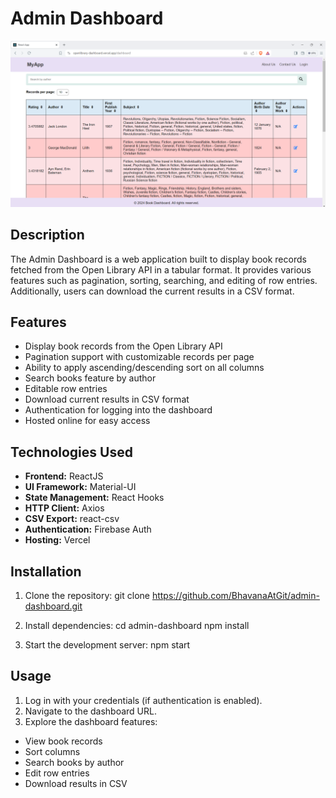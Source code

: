# **Admin Dashboard**

![Admin Dashboard Preview](dashboard-preview.png)

## **Description**

The Admin Dashboard is a web application built to display book records fetched from the Open Library API in a tabular format. It provides various features such as pagination, sorting, searching, and editing of row entries. Additionally, users can download the current results in a CSV format.

## **Features**

- Display book records from the Open Library API
- Pagination support with customizable records per page
- Ability to apply ascending/descending sort on all columns
- Search books feature by author
- Editable row entries
- Download current results in CSV format
- Authentication for logging into the dashboard
- Hosted online for easy access

## **Technologies Used**

- **Frontend:** ReactJS
- **UI Framework:** Material-UI
- **State Management:** React Hooks
- **HTTP Client:** Axios
- **CSV Export:** react-csv
- **Authentication:** Firebase Auth
- **Hosting:** Vercel

## **Installation**

1. Clone the repository:
git clone https://github.com/BhavanaAtGit/admin-dashboard.git

2. Install dependencies:
cd admin-dashboard
npm install

3. Start the development server:
npm start


## **Usage**


1. Log in with your credentials (if authentication is enabled).
2. Navigate to the dashboard URL.
3. Explore the dashboard features:
- View book records
- Sort columns
- Search books by author
- Edit row entries
- Download results in CSV

